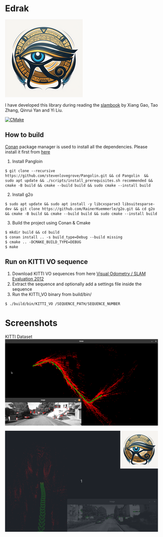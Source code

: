 # Edrak
![logo](docs/Logo.png)

I have developed this library during reading the [slambook](https://github.com/gaoxiang12/slambook-en)
  by Xiang Gao, Tao Zhang, Qinrui Yan and Yi Liu.

[![CMake](https://github.com/HemaZ/Edrak/actions/workflows/conan.yml/badge.svg)](https://github.com/HemaZ/Edrak/actions/workflows/conan.yml)


## How to build

[Conan](https://conan.io/) package manager is used to install all the dependencies. Please install it first from [here](https://conan.io/downloads.html)

1. Install Pangloin

```console 
$ git clone --recursive https://github.com/stevenlovegrove/Pangolin.git && cd Pangolin  && sudo apt update && ./scripts/install_prerequisites.sh recommended && cmake -B build && cmake --build build && sudo cmake --install build
```

2. Install g2o

```console 
$ sudo apt update && sudo apt install -y libcxsparse3 libsuitesparse-dev && git clone https://github.com/RainerKuemmerle/g2o.git && cd g2o && cmake -B build && cmake --build build && sudo cmake --install build

```
3. Build the project using Conan & Cmake

```console
$ mkdir build && cd build
$ conan install .. -s build_type=Debug --build missing
$ cmake .. -DCMAKE_BUILD_TYPE=DEBUG
$ make
```

## Run on KITTI VO sequence 

1. Download KITTI VO sequences from here [Visual Odometry / SLAM Evaluation 2012](https://www.cvlibs.net/datasets/kitti/eval_odometry.php)
2. Extract the sequence and optionally add a settings file inside the sequence
3. Run the KITTI_VO binary from build/bin/
  ```console 
  $ ./build/bin/KITTI_VO /SEQUENCE_PATH/SEQUENCE_NUMBER
  ```

# Screenshots 
KITTI Dataset 
![KITTI-VO](media/Screenshot.png)


![kittigif](media/KITTI_LOGO.gif)